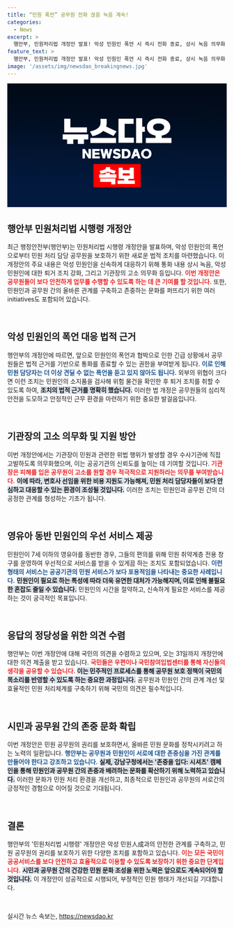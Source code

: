```yaml
---
title: “민원 폭언” 공무원 전화 끊음 녹음 계속!
categories:
  - News
excerpt: >
  행안부, 민원처리법 개정안 발표! 악성 민원인 폭언 시 즉시 전화 종료, 상시 녹음 의무화 등 강화 조치로 공무원 보호 나선다. 소지한 흉기로도 퇴거 조치 가능, 공무원 피싱 방지에 대대적 변화 예고.
feature_text: >
  행안부, 민원처리법 개정안 발표! 악성 민원인 폭언 시 즉시 전화 종료, 상시 녹음 의무화 등 강화 조치로 공무원 보호 나선다. 소지한 흉기로도 퇴거 조치 가능, 공무원 피싱 방지에 대대적 변화 예고.
image: '/assets/img/newsdao_breakingnews.jpg'
---
```


<p><img src="/assets/img/newsdao_breakingnews.jpg" alt="bookingtag 속보" /></p>

<h2 data-ke-size="size26">행안부 민원처리법 시행령 개정안</h2>

<p data-ke-size="size16">최근 행정안전부(행안부)는 민원처리법 시행령 개정안을 발표하며, 악성 민원인의 폭언으로부터 민원 처리 담당 공무원을 보호하기 위한 새로운 법적 조치를 마련했습니다. 이 개정안의 주요 내용은 악성 민원인을 신속하게 대응하기 위해 통화 내용 상시 녹음, 악성 민원인에 대한 퇴거 조치 강화, 그리고 기관장의 고소 의무화 등입니다. <b><span style="color: #ee2323;">이번 개정안은 공무원들이 보다 안전하게 업무를 수행할 수 있도록 하는 데 큰 기여를 할 것입니다.</span></b> 또한, 민원인과 공무원 간의 올바른 관계를 구축하고 존중하는 문화를 퍼뜨리기 위한 여러 initiatives도 포함되어 있습니다.</p>

<p data-ke-size="size16">&nbsp;</p>

<h2 data-ke-size="size26">악성 민원인의 폭언 대응 법적 근거</h2>

<p data-ke-size="size16">행안부의 개정안에 따르면, 앞으로 민원인의 폭언과 협박으로 인한 긴급 상황에서 공무원들은 법적 근거를 기반으로 통화를 종료할 수 있는 권한을 부여받게 됩니다. <b><span style="color: #1a5490;">이로 인해 민원 담당자는 더 이상 견딜 수 없는 폭언을 듣고 있지 않아도 됩니다.</span></b> 외부의 위협이 크다면 이런 조치는 민원인의 소지품을 검사해 위험 물건을 확인한 후 퇴거 조치를 취할 수 있도록 하여, <b><span style="background-color: #21538527;">조치의 법적 근거를 명확히 했습니다.</span></b> 이러한 법 개정은 공무원들의 심리적 안전을 도모하고 안정적인 근무 환경을 마련하기 위한 중요한 발걸음입니다.</p>

<p data-ke-size="size16">&nbsp;</p>

<h2 data-ke-size="size26">기관장의 고소 의무화 및 지원 방안</h2>

<p data-ke-size="size16">이번 개정안에서는 기관장이 민원과 관련한 위법 행위가 발생할 경우 수사기관에 직접 고발하도록 의무화했으며, 이는 공공기관의 신뢰도를 높이는 데 기여할 것입니다. <b><span style="color: #ee2323;">기관장은 피해를 입은 공무원이 고소를 원할 경우 적극적으로 지원하라는 의무를 부여받습니다.</span></b> <b><span style="background-color: #21538527;">이에 따라, 변호사 선임을 위한 비용 지원도 가능해져, 민원 처리 담당자들이 보다 안심하고 대응할 수 있는 환경이 조성될 것입니다.</span></b> 이러한 조치는 민원인과 공무원 간의 더 공정한 관계를 형성하는 기초가 됩니다.</p>

<p data-ke-size="size16">&nbsp;</p>

<h2 data-ke-size="size26">영유아 동반 민원인의 우선 서비스 제공</h2>

<p data-ke-size="size16">민원인이 7세 이하의 영유아를 동반한 경우, 그들의 편의를 위해 민원 취약계층 전용 창구를 운영하여 우선적으로 서비스를 받을 수 있게끔 하는 조치도 포함되었습니다. <b><span style="color: #1a5490;">이런 형태의 서비스는 공공기관의 민원 서비스가 보다 포용적임을 나타내는 중요한 사례입니다.</span></b> <b><span style="background-color: #21538527;">민원인이 필요로 하는 특성에 따라 더욱 유연한 대처가 가능해지며, 이로 인해 불필요한 혼잡도 줄일 수 있습니다.</span></b> 민원인의 시간을 절약하고, 신속하게 필요한 서비스를 제공하는 것이 궁극적인 목표입니다.</p>

<p data-ke-size="size16">&nbsp;</p>

<h2 data-ke-size="size26">응답의 정당성을 위한 의견 수렴</h2>

<p data-ke-size="size16">행안부는 이번 개정안에 대해 국민의 의견을 수렴하고 있으며, 오는 31일까지 개정안에 대한 의견 제출을 받고 있습니다. <b><span style="color: #ee2323;">국민들은 우편이나 국민참여입법센터를 통해 자신들의 생각을 공유할 수 있습니다.</span></b> <b><span style="background-color: #21538527;">이는 민주적인 프로세스를 통해 공무원 보호 정책이 국민의 목소리를 반영할 수 있도록 하는 중요한 과정입니다.</span></b> 공무원과 민원인 간의 관계 개선 및 효율적인 민원 처리체계를 구축하기 위해 국민의 의견은 필수적입니다.</p>

<p data-ke-size="size16">&nbsp;</p>

<h2 data-ke-size="size26">시민과 공무원 간의 존중 문화 확립</h2>

<p data-ke-size="size16">이번 개정안은 민원 공무원의 권리를 보호하면서, 올바른 민원 문화를 정착시키려고 하는 노력의 일환입니다. <b><span style="color: #1a5490;">행안부는 공무원과 민원인이 서로에 대한 존중심을 가진 관계를 만들어야 한다고 강조하고 있습니다.</span></b> <b><span style="background-color: #21538527;">실제, 강남구청에서는 '존중을 입다: 시셔츠' 캠페인을 통해 민원인과 공무원 간의 존중과 배려하는 문화를 확산하기 위해 노력하고 있습니다.</span></b> 이러한 문화가 민원 처리 환경을 개선하고, 최종적으로 민원인과 공무원의 서로간의 긍정적인 경험으로 이어질 것으로 기대됩니다.</p>

<p data-ke-size="size16">&nbsp;</p>

<h2 data-ke-size="size26">결론</h2>

<p data-ke-size="size16">행안부의 '민원처리법 시행령' 개정안은 악성 민원人成과의 안전한 관계를 구축하고, 민원 공무원의 권리를 보호하기 위한 다양한 조치를 포함하고 있습니다. <b><span style="color: #ee2323;">이는 모든 국민이 공공서비스를 보다 안전하고 효율적으로 이용할 수 있도록 보장하기 위한 중요한 단계입니다.</span></b> <b><span style="background-color: #21538527;">시민과 공무원 간의 건강한 민원 문화 조성을 위한 노력은 앞으로도 계속되어야 할 것입니다.</span></b> 이 개정안이 성공적으로 시행되어, 부정적인 민원 행태가 개선되길 기대합니다.</p>

<p data-ke-size="size16">&nbsp;</p>
실시간 뉴스 속보는, <a href="https://newsdao.kr" rel="dofollow">https://newsdao.kr</a>


